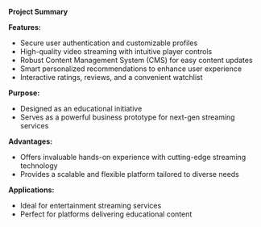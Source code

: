 **Project Summary**

**Features:**
- Secure user authentication and customizable profiles  
- High-quality video streaming with intuitive player controls  
- Robust Content Management System (CMS) for easy content updates  
- Smart personalized recommendations to enhance user experience  
- Interactive ratings, reviews, and a convenient watchlist  

**Purpose:**
- Designed as an educational initiative  
- Serves as a powerful business prototype for next-gen streaming services  

**Advantages:**
- Offers invaluable hands-on experience with cutting-edge streaming technology  
- Provides a scalable and flexible platform tailored to diverse needs  

**Applications:**
- Ideal for entertainment streaming services  
- Perfect for platforms delivering educational content  

